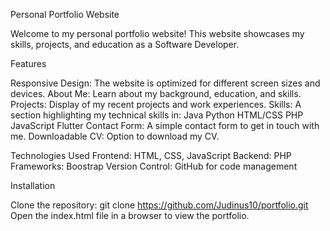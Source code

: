 Personal Portfolio Website

Welcome to my personal portfolio website! This website showcases my skills, projects, and education as a Software Developer.

Features

Responsive Design: The website is optimized for different screen sizes and devices.
About Me: Learn about my background, education, and skills.
Projects: Display of my recent projects and work experiences.
Skills: A section highlighting my technical skills in:
Java
Python
HTML/CSS
PHP
JavaScript
Flutter
Contact Form: A simple contact form to get in touch with me.
Downloadable CV: Option to download my CV.

Technologies Used
Frontend: HTML, CSS, JavaScript
Backend: PHP
Frameworks: Boostrap
Version Control: GitHub for code management

Installation

Clone the repository: git clone https://github.com/Judinus10/portfolio.git
Open the index.html file in a browser to view the portfolio.

